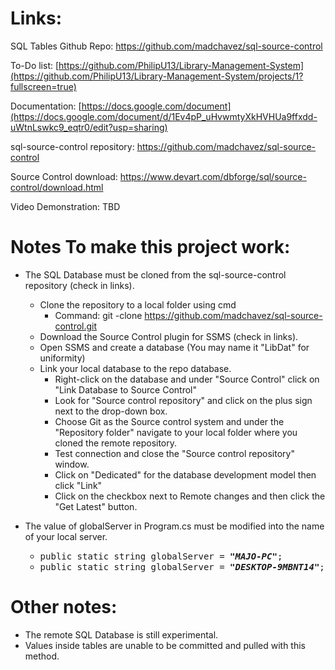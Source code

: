 # Links:

SQL Tables Github Repo: https://github.com/madchavez/sql-source-control

To-Do list: [https://github.com/PhilipU13/Library-Management-System](https://github.com/PhilipU13/Library-Management-System/projects/1?fullscreen=true)

Documentation: [https://docs.google.com/document](https://docs.google.com/document/d/1Ev4pP_uHvwmtyXkHVHUa9ffxdd-uWtnLswkc9_eqtr0/edit?usp=sharing)

sql-source-control repository: https://github.com/madchavez/sql-source-control

Source Control download: https://www.devart.com/dbforge/sql/source-control/download.html

Video Demonstration: TBD

# Notes To make this project work: 

* The SQL Database must be cloned from the sql-source-control repository (check in links).
  * Clone the repository to a local folder using cmd
    * Command: git -clone https://github.com/madchavez/sql-source-control.git
  * Download the Source Control plugin for SSMS (check in links).
  * Open SSMS and create a database (You may name it "LibDat" for uniformity)
  * Link your local database to the repo database.
    * Right-click on the database and under "Source Control" click on "Link Database to Source Control"
    * Look for "Source control repository" and click on the plus sign next to the drop-down box.
    * Choose Git as the Source control system and under the "Repository folder" navigate to your local folder where you cloned the remote repository. 
    * Test connection and close the "Source control repository" window.
    * Click on "Dedicated" for the database development model then click "Link"
    * Click on the checkbox next to Remote changes and then click the "Get Latest" button.
  
* The value of globalServer in Program.cs must be modified into the name of your local server.
  * <kbd>public static string globalServer = ***"MAJO-PC"***;</kbd>
  * <kbd>public static string globalServer = ***"DESKTOP-9MBNT14"***;</kbd>
 
# Other notes:

  * The remote SQL Database is still experimental.
  * Values inside tables are unable to be committed and pulled with this method.
  

